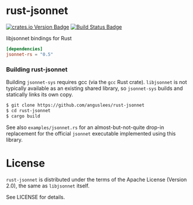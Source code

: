 # rust-jsonnet

[![crates.io Version Badge](https://img.shields.io/crates/v/jsonnet-rs.svg)](https://crates.io/crates/jsonnet-rs)
[![Build Status Badge](https://travis-ci.org/anguslees/rust-jsonnet.svg?branch=master)](https://travis-ci.org/anguslees/rust-jsonnet)

libjsonnet bindings for Rust

```toml
[dependencies]
jsonnet-rs = "0.5"
```

### Building rust-jsonnet

Building `jsonnet-sys` requires gcc (via the `gcc` Rust crate).
`libjsonnet` is not typically available as an existing shared library,
so `jsonnet-sys` builds and statically links its own copy.

```sh
$ git clone https://github.com/anguslees/rust-jsonnet
$ cd rust-jsonnet
$ cargo build
```

See also `examples/jsonnet.rs` for an almost-but-not-quite drop-in
replacement for the official `jsonnet` executable implemented using
this library.

# License

`rust-jsonnet` is distributed under the terms of the Apache License
(Version 2.0), the same as `libjsonnet` itself.

See LICENSE for details.
